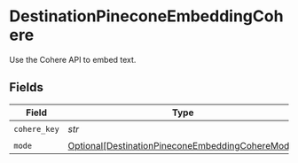 # DestinationPineconeEmbeddingCohere

Use the Cohere API to embed text.


## Fields

| Field                                                                                                             | Type                                                                                                              | Required                                                                                                          | Description                                                                                                       |
| ----------------------------------------------------------------------------------------------------------------- | ----------------------------------------------------------------------------------------------------------------- | ----------------------------------------------------------------------------------------------------------------- | ----------------------------------------------------------------------------------------------------------------- |
| `cohere_key`                                                                                                      | *str*                                                                                                             | :heavy_check_mark:                                                                                                | N/A                                                                                                               |
| `mode`                                                                                                            | [Optional[DestinationPineconeEmbeddingCohereMode]](../../models/shared/destinationpineconeembeddingcoheremode.md) | :heavy_minus_sign:                                                                                                | N/A                                                                                                               |
